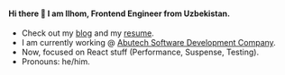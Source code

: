#### Hi there 👋 I am Ilhom, Frontend Engineer from Uzbekistan.

- Check out my [blog](https://t.me/inspired_engineer) and my [resume](https://gist.github.com/inspirationjon/08277817d10d9b9fec421eed6de9acd9).
- I am currently working @ [Abutech Software Development Company](https://abutech.uz/).
- Now, focused on React stuff (Performance, Suspense, Testing). 
- Pronouns: he/him.
	
